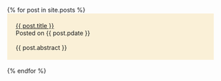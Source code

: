 <ul>
  {% for post in site.posts %}
    <li style="list-style:none">
      <div style="background-color:#FAF0D7; padding: 20px">
        <a href="{{ post.url }}">{{ post.title }}</a> <br>
        Posted on {{ post.pdate }} <br><br> 
        {{ post.abstract }}
      </div>
      <br>
    </li>
  {% endfor %}
</ul>